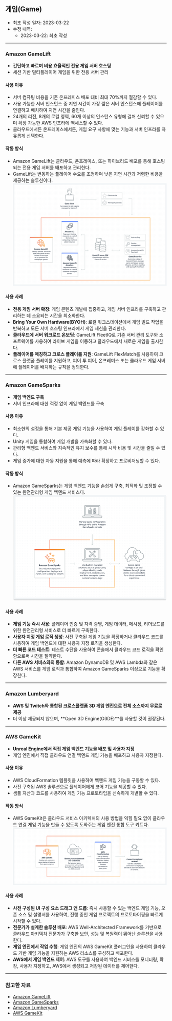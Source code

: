 ## 게임(Game)

- 최초 작성 일자: 2023-03-22
- 수정 내역:
  - 2023-03-22: 최초 작성

---

### Amazon GameLift

- **간단하고 빠르며 비용 효율적인 전용 게임 서버 호스팅**
- 세션 기반 멀티플레이어 게임을 위한 전용 서버 관리

#### 사용 이유

- 서버 컴퓨팅 비용을 기존 온프레미스 배포 대비 최대 70%까지 절감할 수 있다.
- 사용 가능한 서버 인스턴스 중 지연 시간이 가장 짧은 서버 인스턴스에 플레이어를 연결하고 배치하여 지연 시간을 줄인다.
- 24개의 리전, 8개의 로컬 영역, 60개 이상의 인스턴스 유형에 걸쳐 신뢰할 수 있으며 확장 가능한 AWS 인프라에 액세스할 수 있다.
- 클라우드에서든 온프레미스에서든, 게임 요구 사항에 맞는 기능과 서버 인프라를 자유롭게 선택한다.

#### 작동 방식

- Amazon GameLift는 클라우드, 온프레미스, 또는 하이브리드 배포를 통해 호스팅되는 전용 게임 서버를 배포하고 관리한다.
- GameLift는 변동하는 플레이어 수요를 조정하며 낮은 지연 시간과 저렴한 비용을 제공하는 솔루션이다.
![](images/game_services/amazon_gamelift.png)

#### 사용 사례

- **전용 게임 서버 확장**: 게임 콘텐츠 개발에 집중하고, 게임 서버 인프라를 구축하고 관리하는 데 소요되는 시간을 최소화한다.
- **Bring Your Own Hardware(BYOH)**: 로컬 워크스테이션에서 게임 빌드 작업을 반복하고 모든 서버 호스팅 인프라에서 게임 세션을 관리한다.
- **클라우드에 서버 워크로드 온보딩**: GameLift FleetIQ로 기존 서버 관리 도구와 소프트웨어를 사용하여 라이브 게임을 이동하고 클라우드에서 새로운 게임을 출시한다.
- **플레이어를 매칭하고 크로스 플레이를 지원**: GameLift FlexMatch를 사용하여 크로스 플랫폼 플레이를 지원하고, 피어 투 피어, 온프레미스 또는 클라우드 게임 서버에 플레이어를 배치하는 규칙을 정의한다.

---

### Amazon GameSparks

- **게임 백엔드 구축**
- 서버 인프라에 대한 걱정 없이 게임 백엔드를 구축

#### 사용 이유

- 최소한의 설정을 통해 기본 제공 게임 기능을 사용하여 게임 플레이를 강화할 수 있다.
- Unity 게임을 통합하여 게임 개발을 가속화할 수 있다.
- 관리형 백엔드 서비스와 지속적인 유지 보수를 통해 시작 비용 및 시간을 줄일 수 있다.
- 게임 증가에 대한 자동 지원을 통해 예측에 따라 확장하고 프로비저닝할 수 있다.

#### 작동 방식

- Amazon GameSparks는 게임 백엔드 기능을 손쉽게 구축, 최적화 및 조정할 수 있는 완전관리형 게임 백엔드 서비스다.
![](images/game_services/amazon_gamespark.png)

#### 사용 사례

- **게임 기능 즉시 사용**: 플레이어 인증 및 자격 증명, 게임 데이터, 메시징, 리더보드를 위한 완전관리형 서비스로 더 빠르게 구축한다.
- **사용자 지정 게임 로직 생성**: 사전 구축된 게임 기능을 확장하거나 클라우드 코드를 사용하여 게임 백엔드에 대한 사용자 지정 로직을 생성한다.
- **더 빠른 코드 테스트**: 테스트 수단을 사용하여 콘솔에서 클라우드 코드 로직을 확인함으로써 시간을 절약한다.
- **다른 AWS 서비스와의 통합**: Amazon DynamoDB 및 AWS Lambda와 같은 AWS 서비스를 게임 로직과 통합하여 Amazon GameSparks 이상으로 기능을 확장한다.

---

### Amazon Lumberyard

- **AWS 및 Twitch와 통합된 크로스플랫폼 3D 게임 엔진으로 전체 소스까지 무료로 제공**
- 더 이상 제공되지 않으며, **Open 3D Engine(O3DE)**를 사용할 것이 권장된다.

---

### AWS GameKit

- **Unreal Engine에서 직접 게임 백엔드 기능을 배포 및 사용자 지정**
- 게임 엔진에서 직접 클라우드 연결 백엔드 게임 기능을 배포하고 사용자 지정한다.

#### 사용 이유

- AWS CloudFormation 템플릿을 사용하여 백엔드 게임 기능을 구동할 수 있다.
- 사전 구축된 AWS 솔루션으로 플레이어에게 코어 기능을 제공할 수 있다.
- 샘플 자산과 코드를 사용하여 게임 기능 프로토타입을 신속하게 개발할 수 있다.

#### 작동 방식

- AWS GameKit은 클라우드 서비스 아키텍처의 사용 방법을 익힐 필요 없이 클라우드 연결 게임 기능을 만들 수 있도록 도와주는 게임 엔진 통합 도구 키트다.
![](images/game_services/aws_gamekit.png)

#### 사용 사례

- **사전 구성된 UI 구성 요소 드래그 앤 드롭**: 즉시 사용할 수 있는 백엔드 게임 기능, 오픈 소스 및 설명서를 사용하여, 진행 중인 게임 프로젝트의 프로토타이핑을 빠르게 시작할 수 있다.
- **전문가가 설계한 솔루션 배포**: AWS Well-Architected Framework를 기반으로 클라우드 아키텍처 전문가가 구축한 보안, 성능 및 복원력이 뛰어난 솔루션을 사용한다.
- **게임 엔진에서 작업 수행**: 게임 엔진의 AWS GameKit 플러그인을 사용하여 클라우드 기반 게임 기능을 지원하는 AWS 리소스를 구성하고 배포한다.
- **AWS에서 게임 백엔드 제어**: AWS 도구를 사용하여 백엔드 서비스를 모니터링, 확장, 사용자 지정하고, AWS에서 생성되고 저장된 데이터를 제어한다.

---

### 참고한 자료

- [Amazon GameLift](https://aws.amazon.com/ko/gamelift/?nc2=h_ql_prod_gt_gl)
- [Amazon GameSparks](https://aws.amazon.com/ko/gamesparks/?nc2=h_ql_prod_gt_gs)
- [Amazon Lumberyard](https://aws.amazon.com/ko/lumberyard/?nc2=h_ql_prod_gt_ly)
- [AWS GameKit](https://aws.amazon.com/ko/gamekit/?nc2=h_ql_prod_gt_gk)